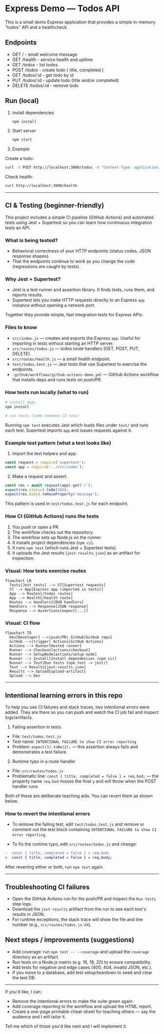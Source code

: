 
# Express Demo — Todos API

This is a small demo Express application that provides a simple in-memory "todos" API and a healthcheck.

## Endpoints
- GET / - small welcome message
- GET /health - service health and uptime
- GET /todos - list todos
- POST /todos - create todo { title, completed }
- GET /todos/:id - get todo by id
- PUT /todos/:id - update todo (title and/or completed)
- DELETE /todos/:id - remove todo

## Run (local)

1. Install dependencies

   ```powershell
   npm install
   ```

2. Start server

   ```powershell
   npm start
   ```

3. Example

Create a todo:

```bash
curl -X POST http://localhost:3000/todos -H "Content-Type: application/json" -d '{"title":"Buy milk"}'
```

Check health:

```bash
curl http://localhost:3000/health
```

---

## CI & Testing (beginner-friendly)

This project includes a simple CI pipeline (GitHub Actions) and automated tests using Jest + Supertest so you can learn how continuous integration tests an API.

### What is being tested?
- Behavioral correctness of your HTTP endpoints (status codes, JSON response shapes).
- That the endpoints continue to work as you change the code (regressions are caught by tests).

### Why Jest + Supertest?
- Jest is a test runner and assertion library. It finds tests, runs them, and reports results.
- Supertest lets you make HTTP requests directly to an Express `app` instance without opening a network port.

Together they provide simple, fast integration tests for Express APIs.

### Files to know
- `src/index.js` — creates and exports the Express `app`. Useful for importing in tests without starting an HTTP server.
- `src/routes/todos.js` — todos route handlers (GET, POST, PUT, DELETE).
- `src/routes/health.js` — a small health endpoint.
- `test/todos.test.js` — Jest tests that use Supertest to exercise the endpoints.
- `.github/workflows/github-actions-demo.yml` — GitHub Actions workflow that installs deps and runs tests on push/PR.

### How tests run locally (what to run)

```powershell
# install deps
npm install

# run tests (same command CI runs)

```

Running `npm test` executes Jest which loads files under `test/` and runs each test. Supertest imports `app` and issues requests against it.

### Example test pattern (what a test looks like)

1) Import the test helpers and app:

```javascript
const request = require('supertest');
const app = require('../src/index');
```

2) Make a request and assert:

```javascript
const res = await request(app).get('/');
expect(res.status).toBe(200);
expect(res.body).toHaveProperty('message');
```

This pattern is used in `test/todos.test.js` for each endpoint.

### How CI (GitHub Actions) runs the tests

1. You push or open a PR.
2. The workflow checks out the repository.
3. The workflow sets up Node.js on the runner.
4. It installs project dependencies (`npm ci`).
5. It runs `npm test` (which runs Jest + Supertest tests).
6. It uploads the Jest results (`jest-results.json`) as an artifact for inspection.

### Visual: How tests exercise routes

```mermaid
flowchart LR
  Tests[Jest tests] --> ST[Supertest requests]
  ST --> App[Express app (imported in tests)]
  App --> Routes[/todos routes]
  App --> Health[/health route]
  Routes --> Handlers[CRUD handlers]
  Handlers --> Response[JSON response]
  Response --> Assertions[expect(...)]
```

### Visual: CI flow

```mermaid
flowchart TD
  Dev[Developer] -->|push/PR| GitHub[GitHub repo]
  GitHub -->|trigger| Actions[GitHub Actions]
  Actions --> Runner[Hosted runner]
  Runner --> Checkout[actions/checkout]
  Runner --> SetupNode[actions/setup-node]
  Runner --> Install[Install dependencies (npm ci)]
  Runner --> Test[Run tests (npm test -> jest)]
  Test --> Results[jest-results.json]
  Results --> Upload[upload-artifact]
  Upload --> Dev
```

---

## Intentional learning errors in this repo

To help you see CI failures and stack traces, two intentional errors were added. They are there so you can push and watch the CI job fail and inspect logs/artifacts.

1) Failing assertion in tests
- File: `test/todos.test.js`
- Test name: `INTENTIONAL FAILURE to show CI error reporting`
- Problem: `expect(1).toBe(2);` — this assertion always fails and demonstrates a test failure.

2) Runtime typo in a route handler
- File: `src/routes/todos.js`
- Problematic line: `const { title, completed = false } = req.bod;` — the property name `req.bod` misses the final `y` and will throw when the POST handler runs.

Both of these are deliberate teaching aids. You can revert them as shown below.

### How to revert the intentional errors

- To remove the failing test, edit `test/todos.test.js` and remove or comment out the test block containing `INTENTIONAL FAILURE to show CI error reporting`.

- To fix the runtime typo, edit `src/routes/todos.js` and change:

```diff
-  const { title, completed = false } = req.bod;
+  const { title, completed = false } = req.body;
```

After reverting either or both, run `npm test` again.

---

## Troubleshooting CI failures

- Open the GitHub Actions run for the push/PR and inspect the `Run tests` step logs.
- Download the `jest-results` artifact from the run to see each test's results in JSON.
- For runtime exceptions, the stack trace will show the file and line number (e.g., `src/routes/todos.js:XX`).

## Next steps / improvements (suggestions)

- Add coverage: run `npm test -- --coverage` and upload the `coverage` directory as an artifact.
- Run tests on a Node.js matrix (e.g. 16, 18, 20) to ensure compatibility.
- Add tests for negative and edge cases (400, 404, invalid JSON, etc.).
- If you move to a database, add test setup/teardown to seed and clear the test DB.

---

If you'd like, I can:
- Remove the intentional errors to make the suite green again.
- Add coverage reporting to the workflow and upload the HTML report.
- Create a one-page printable cheat-sheet for teaching others — say the audience and I will tailor it.

Tell me which of those you'd like next and I will implement it.
